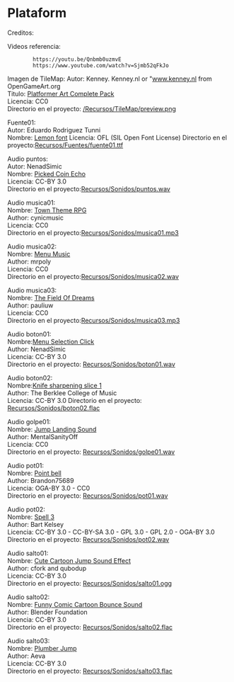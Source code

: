  
# Plataform


Creditos:

Videos referencia:

            https://youtu.be/Qnbmb0uzmvE
            https://www.youtube.com/watch?v=Sjmb52qFkJo

Imagen de TileMap:
            Autor: Kenney. Kenney.nl or "www.kenney.nl from OpenGameArt.org  
            Titulo: [Platformer Art Complete Pack](https://opengameart.org/content/platformer-art-complete-pack-often-updated)  
            Licencia: CC0  
            Directorio en el proyecto: [/Recursos/TileMap/preview.png](https://github.com/juanantoniogit/Plataform/blob/main/Recursos/TileMap/preview.png)
	    
	    
Fuente01:    
	Autor: Eduardo Rodriguez Tunni    
	Nombre: [Lemon font](https://fontlibrary.org/en/font/lemon)
	Licencia: OFL (SIL Open Font License)
	Directorio en el proyecto:[Recursos/Fuentes/fuente01.ttf](https://github.com/juanantoniogit/Plataform/blob/main/Recursos/Fuentes/fuente01.ttf)

Audio puntos:  
	Autor: NenadSimic  
        Nombre: [Picked Coin Echo](https://opengameart.org/content/picked-coin-echo)  
        Licencia: CC-BY 3.0  
        Directorio en el proyecto:[Recursos/Sonidos/puntos.wav  ](https://github.com/juanantoniogit/Plataform/blob/main/Recursos/Sonidos/puntos.wav)

Audio musica01:  
	Nombre: [Town Theme RPG](https://opengameart.org/content/town-theme-rpg)  
	Author: cynicmusic  
        Licencia: CC0  
	Directorio en el proyecto:[Recursos/Sonidos/musica01.mp3  ](https://github.com/juanantoniogit/Plataform/blob/main/Recursos/Sonidos/musica01.mp3)

Audio musica02:   
	Nombre: [Menu Music](https://opengameart.org/content/menu-music)  
	Author: mrpoly  
        Licencia: CC0  
	Directorio en el proyecto:[Recursos/Sonidos/musica02.wav  ](https://github.com/juanantoniogit/Plataform/blob/main/Recursos/Sonidos/musica03.mp3)

Audio musica03:  
	Nombre: [The Field Of Dreams](https://opengameart.org/content/the-field-of-dreams)  
	Author: pauliuw  
        Licencia: CC0  
	Directorio en el proyecto:[Recursos/Sonidos/musica03.mp3  ](https://github.com/juanantoniogit/Plataform/blob/main/Recursos/Sonidos/musica03.mp3)

Audio boton01:  
	Nombre:[Menu Selection Click](https://opengameart.org/content/menu-selection-click)  
	Author: NenadSimic  
        Licencia: CC-BY 3.0  
	Directorio en el proyecto: [Recursos/Sonidos/boton01.wav  ](https://github.com/juanantoniogit/Plataform/blob/main/Recursos/Sonidos/boton01.wav)

Audio boton02:  
	Nombre:[Knife sharpening slice 1](https://opengameart.org/content/menu-selection-click)  
	Author: The Berklee College of Music  
        Licencia: CC-BY 3.0 
	Directorio en el proyecto: [Recursos/Sonidos/boton02.flac  ](https://github.com/juanantoniogit/Plataform/blob/main/Recursos/Sonidos/boton02.flac)


Audio golpe01:  
	Nombre: [Jump Landing Sound](https://opengameart.org/content/jump-landing-sound)  
	Author: MentalSanityOff  
        Licencia: CC0  
	Directorio en el proyecto: [Recursos/Sonidos/golpe01.wav  ](https://github.com/juanantoniogit/Plataform/blob/main/Recursos/Sonidos/golpe01.wav)

Audio pot01:  
	Nombre: [Point bell](https://opengameart.org/content/point-bell)  
	Author: Brandon75689  
        Licencia: OGA-BY 3.0 - CC0  
	Directorio en el proyecto: [Recursos/Sonidos/pot01.wav  ](https://github.com/juanantoniogit/Plataform/blob/main/Recursos/Sonidos/pot01.wav)

Audio pot02:  
	Nombre: [Spell 3](https://opengameart.org/content/spell-3)  
	Author: Bart Kelsey  
        Licencia: CC-BY 3.0 - CC-BY-SA 3.0 - GPL 3.0 - GPL 2.0 - OGA-BY 3.0  
	Directorio en el proyecto: [Recursos/Sonidos/pot02.wav  ](https://github.com/juanantoniogit/Plataform/blob/main/Recursos/Sonidos/pot02.wav)

Audio salto01:  
	Nombre: [Cute Cartoon Jump Sound Effect](https://opengameart.org/content/cute-cartoon-jump-sound-effect)  
	Author: cfork and qubodup  
        Licencia: CC-BY 3.0  
	Directorio en el proyecto: [Recursos/Sonidos/salto01.ogg  ](https://github.com/juanantoniogit/Plataform/blob/main/Recursos/Sonidos/salto01.ogg)

Audio salto02:  
	Nombre: [Funny Comic Cartoon Bounce Sound](https://opengameart.org/content/funny-comic-cartoon-bounce-sound)  
	Author: Blender Foundation  
        Licencia: CC-BY 3.0  
	Directorio en el proyecto: [Recursos/Sonidos/salto02.flac  ](https://github.com/juanantoniogit/Plataform/blob/main/Recursos/Sonidos/salto02.flac)


Audio salto03:  
	Nombre: [Plumber Jump](https://opengameart.org/content/plumber-jump)  
	Author: Aeva  
        Licencia: CC-BY 3.0  
	Directorio en el proyecto: [Recursos/Sonidos/salto03.flac  ](https://github.com/juanantoniogit/Plataform/blob/main/Recursos/Sonidos/salto03.flac)




